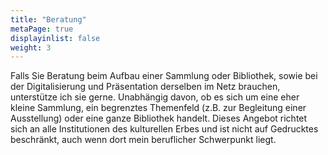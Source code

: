 ```yaml
---
title: "Beratung"
metaPage: true
displayinlist: false
weight: 3
---
```


Falls Sie Beratung beim Aufbau einer Sammlung oder Bibliothek, sowie bei der Digitalisierung und Präsentation derselben im Netz brauchen,  unterstütze ich sie gerne.
Unabhängig davon, ob es sich um eine eher kleine Sammlung, ein begrenztes Themenfeld (z.B. zur Begleitung einer Ausstellung) oder eine ganze Bibliothek handelt.
Dieses Angebot richtet sich an alle Institutionen des kulturellen Erbes und ist nicht auf Gedrucktes beschränkt, auch wenn dort mein beruflicher Schwerpunkt liegt.
